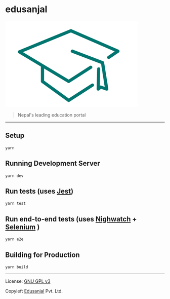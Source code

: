 # edusanjal

![Edusanjal](https://raw.githubusercontent.com/awecode/edusanjal-frontend/master/static/logo.png "Edusanjal")

> Nepal's leading education portal


---------------------------------------------------------------------------------------------------


## Setup  
```
yarn
```

## Running Development Server  
```
yarn dev
```

## Run tests (uses [Jest](https://facebook.github.io/jest/))  
```
yarn test
```

## Run end-to-end tests (uses [Nighwatch](http://nightwatchjs.org/) + [Selenium](https://www.seleniumhq.org/) )  
```
yarn e2e
```

## Building for Production  
```
yarn build
```


---------------------------------------------------------------------------------------------------


License: [GNU GPL v3](https://www.gnu.org/licenses/gpl-3.0.en.html)

Copyleft [Edusanjal](https://edusanjal.com) Pvt. Ltd.